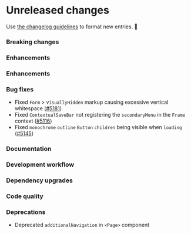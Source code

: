 # Unreleased changes

Use [the changelog guidelines](/documentation/Versioning%20and%20changelog.md) to format new entries. 💜

### Breaking changes

### Enhancements

### Enhancements

### Bug fixes

- Fixed `Form` > `VisuallyHidden` markup causing excessive vertical whitespace ([#5181](https://github.com/Shopify/polaris-react/pull/5181))
- Fixed `ContextualSaveBar` not registering the `secondaryMenu` in the `Frame` context ([#5116](https://github.com/Shopify/polaris-react/pull/5116))
- Fixed `monochrome` `outline` `Button` `children` being visible when `loading` ([#5145](https://github.com/Shopify/polaris-react/pull/5145))

### Documentation

### Development workflow

### Dependency upgrades

### Code quality

### Deprecations

- Deprecated `additionalNavigation` in `<Page>` component
